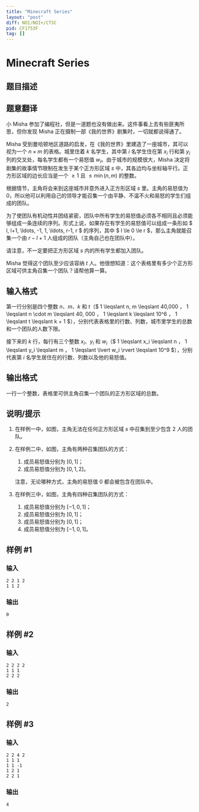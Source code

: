 ```yaml
---
title: "Minecraft Series"
layout: "post"
diff: NOI/NOI+/CTSC
pid: CF1753F
tag: []
---
```


# Minecraft Series

## 题目描述

## 题意翻译


小 Misha 参加了编程社，但是一道题也没有做出来。这件事看上去有些匪夷所思，但你发现 Misha 正在摄制一部《我的世界》剧集时，一切就都说得通了。

Misha 受到曼哈顿地区道路的启发，在《我的世界》里建造了一座城市，其可以视为一个 $n \times m$ 的表格。城里住着 $k$ 名学生，其中第 $i$ 名学生住在第 $x_i$ 行和第 $y_i$ 列的交叉处，每名学生都有一个易怒值 $w_i$。由于城市的规模很大，Misha 决定将剧集的故事情节限制在发生于某个正方形区域 $s$ 中，其各边均与坐标轴平行。正方形区域的边长应当是一个 $\geqslant 1$ 且 $\leqslant \min(n, m)$ 的整数。

根据情节，主角将会来到这座城市并意外进入正方形区域 $s$ 里。主角的易怒值为 $0$，所以他可以利用自己的领导才能召集一个由平静、不温不火和易怒的学生们组成的团队。

为了使团队有机动性并团结紧密，团队中所有学生的易怒值必须各不相同且必须能够组成一条连续的序列。形式上说，如果存在有学生的易怒值可以组成一条形如 $ l, l+1, \ldots, -1, 1, \ldots, r-1, r $ 的序列，其中 $ l \le 0 \le r $，那么主角就能召集一个由 $r - l + 1$ 人组成的团队（主角自己也在团队中）。

请注意，不一定要把正方形区域 $s$ 内的所有学生都加入团队。

Misha 觉得这个团队至少应该容纳 $t$ 人。他很想知道：这个表格里有多少个正方形区域可供主角召集一个团队？请帮他算一算。

## 输入格式

第一行分别是四个整数 $n$、$m$、$k$ 和 $t$（$ 1 \leqslant n, m \leqslant 40\,000 $，$ 1 \leqslant n \cdot m \leqslant 40\, 000 $，$ 1 \leqslant k \leqslant 10^6 $，$ 1 \leqslant t \leqslant k + 1 $），分别代表表格里的行数、列数，城市里学生的总数和一个团队的人数下限。

接下来的 $k$ 行，每行有三个整数 $x_i$、$y_i$ 和 $w_i$（$ 1 \leqslant x_i \leqslant n $，$ 1 \leqslant y_i \leqslant m $，$ 1 \leqslant \lvert w_i \rvert \leqslant 10^9 $），分别代表第 $i$ 名学生居住在的行数、列数以及他的易怒值。

## 输出格式

一行一个整数，表格里可供主角召集一个团队的正方形区域的总数。

## 说明/提示

1. 在样例一中，如图，主角无法在任何正方形区域 $s$ 中召集到至少包含 $2$ 人的团队。

2. 在样例二中，如图，主角有两种召集团队的方式：

    1. 成员易怒值分别为 $\left [0, 1 \right ]$；
    2. 成员易怒值分别为 $\left [ 0, 1, 2 \right ]$。

    注意，无论哪种方式，主角的易怒值 $0$ 都会被包含在团队中。

3. 在样例三中，如图，主角有四种召集团队的方式：

    1. 成员易怒值分别为 $\left [-1, 0, 1 \right ]$；
    2. 成员易怒值分别为 $\left [0, 1 \right ]$；
    3. 成员易怒值分别为 $\left [0, 1 \right ]$；
    4. 成员易怒值分别为 $\left [-1, 0, 1 \right ]$。

## 样例 #1

### 输入

```
2 2 1 2
1 1 2
```

### 输出

```
0
```

## 样例 #2

### 输入

```
2 2 2 2
1 1 1
2 2 2
```

### 输出

```
2
```

## 样例 #3

### 输入

```
2 2 4 2
1 1 1
1 1 -1
1 2 1
2 2 1
```

### 输出

```
4
```

